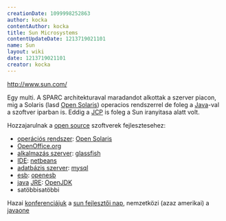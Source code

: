 ```yaml
---
creationDate: 1099998252863 
author: kocka 
contentAuthor: kocka 
title: Sun Microsystems 
contentUpdateDate: 1213719021101 
name: Sun 
layout: wiki 
date: 1213719021101 
creator: kocka 
---
```

http://www.sun.com/

Egy multi. A SPARC architekturaval maradandot alkottak a szerver piacon, mig a Solaris (lasd [Open Solaris](Open%20Solaris.html)) operacios rendszerrel de foleg a [Java](java.html)-val a szoftver iparban is. Eddig a [JCP](jcp.html) is foleg a Sun iranyitasa alatt volt.

Hozzajarulnak a [open source](Open%20Source.html) szoftverek fejlesztesehez:

*   [operációs rendszer](Operacios%20rendszer.html): [Open Solaris](Open%20Solaris.html)
*   [OpenOffice.org](OpenOffice.org.html)
*   [alkalmazás szerver](Alkalmazas%20Szerver.html): [glassfish](glassfish.html)
*   [IDE](IDE.html): [netbeans](Netbeans.html)
*   [adatbázis szerver](RDBMS.html): [mysql](MySQL.html)
*   [esb](ESB.html): [openesb](OpenESB.html)
*   [java](java.html) [JRE](JRE.html): [OpenJDK](OpenJDK.html)
*   satöbbisatöbbi



Hazai [konferenciájuk](konferencia.html) a [sun fejlesztői nap](sun%20developer%20day.html), nemzetközi (azaz amerikai) a [javaone](JavaOne.html)




